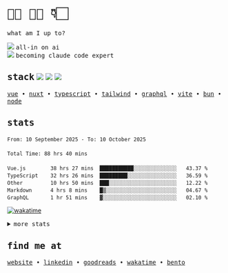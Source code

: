 <h1 align="left">
   <samp>👋🏻 🫵🏻 👇🏻</samp>
</h1>


<p align="left">
  <samp>what am I up to?</samp>
</p>

<div align="left"> 
   <div>
   <img src="https://api.iconify.design/fluent-mdl2:radio-bullet.svg?color=%2300DC82" height="12" />
   <samp>all-in on ai</samp>
   </div>
   <div>
   <img src="https://api.iconify.design/fluent-mdl2:radio-bullet.svg?color=%23D97858" height="12" />
   <samp>becoming claude code expert</samp>
   </div>
   <div>
   <div>
</div>

<h2 align="left">
   <samp>stack</samp>
   <img src="https://api.iconify.design/logos:vue.svg" height="24" />
   <img src="https://api.iconify.design/logos:typescript-icon.svg" height="24" />
   <img src="https://api.iconify.design/logos:claude-icon.svg" height="24" />
</h2>

<p align="left">
  <samp>
    <a href="https://vuejs.org">vue</a> •
    <a href="https://nuxt.com">nuxt</a> •
    <a href="https://www.typescriptlang.org/">typescript</a> •
    <a href="https://tailwindcss.com/">tailwind</a> •
    <a href="https://graphql.org/">graphql</a> •
    <a href="https://vitejs.dev/">vite</a> •
    <a href="https://bun.sh/">bun</a> •
    <a href="https://nodejs.org/en">node</a>
  </samp>
</p>

<h2 align="left">
  <samp>stats</samp>
</h2>

<div>

<!--### 📊 Weekly development breakdown-->
<!--START_SECTION:waka-->

```txt
From: 10 September 2025 - To: 10 October 2025

Total Time: 88 hrs 40 mins

Vue.js        38 hrs 27 mins  ███████████░░░░░░░░░░░░░░   43.37 %
TypeScript    32 hrs 26 mins  █████████░░░░░░░░░░░░░░░░   36.59 %
Other         10 hrs 50 mins  ███░░░░░░░░░░░░░░░░░░░░░░   12.22 %
Markdown      4 hrs 8 mins    █▒░░░░░░░░░░░░░░░░░░░░░░░   04.67 %
GraphQL       1 hr 51 mins    ▓░░░░░░░░░░░░░░░░░░░░░░░░   02.10 %
```

<!--END_SECTION:waka-->

[![wakatime](https://wakatime.com/badge/user/73d09cdf-c9fc-423b-9f1d-ff77f6d291da.svg?style=flat-square)](https://wakatime.com/@73d09cdf-c9fc-423b-9f1d-ff77f6d291da)

<details>
 <summary align="left">
    <samp>more stats</samp>
  </summary>
  <div align="left">
    
![metrics](/github-metrics.svg)

</div>
</details>

<h2 align="left">
  <samp>find me at</samp>
</h2>

<p align="left">
  <samp>
    <a href="https://matijao.com">website</a> •
    <a href="https://www.linkedin.com/in/matijao/">linkedin</a> •
    <a href="https://www.goodreads.com/matijao">goodreads</a> •
    <a href="https://wakatime.com/@matijao">wakatime</a> •
   <a href="https://bento.me/matijao">bento</a>      
  </samp>
</p>
